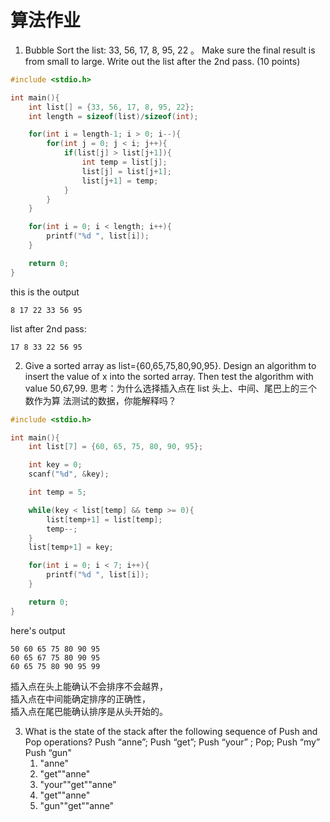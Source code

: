 # 算法作业

1. Bubble Sort the list: 33, 56, 17, 8, 95, 22
。
Make sure the final result is 
from small to large.
Write out the list after the 2nd pass. (10 points) 

```C
#include <stdio.h>

int main(){
	int list[] = {33, 56, 17, 8, 95, 22};
	int length = sizeof(list)/sizeof(int);

	for(int i = length-1; i > 0; i--){
		for(int j = 0; j < i; j++){
			if(list[j] > list[j+1]){
				int temp = list[j];
				list[j] = list[j+1];
				list[j+1] = temp;
			}
		}
	}

	for(int i = 0; i < length; i++){
		printf("%d ", list[i]);
	}

	return 0;
}
```
this is the output
```
8 17 22 33 56 95 
```
list after 2nd pass:
```
17 8 33 22 56 95
```

2. Give a sorted array as list={60,65,75,80,90,95}. Design an algorithm to 
insert the value of x into the sorted array. Then test the algorithm with 
value 50,67,99.
思考：为什么选择插入点在
list
头上、中间、尾巴上的三个数作为算
法测试的数据，你能解释吗？
```C
#include <stdio.h>

int main(){
	int list[7] = {60, 65, 75, 80, 90, 95};

	int key = 0;
	scanf("%d", &key);

	int temp = 5;

	while(key < list[temp] && temp >= 0){
		list[temp+1] = list[temp];
		temp--;
	}
	list[temp+1] = key;

	for(int i = 0; i < 7; i++){
		printf("%d ", list[i]);
	}

	return 0;
}
```
here's output
```
50 60 65 75 80 90 95
60 65 67 75 80 90 95
60 65 75 80 90 95 99
```
插入点在头上能确认不会排序不会越界，<br/>
插入点在中间能确定排序的正确性，<br/>
插入点在尾巴能确认排序是从头开始的。<br/>

3.  What is the state of the stack after the following sequence of Push and 
Pop operations?
Push “anne”; Push “get”; Push “your” ; Pop;  Push “my”  Push “gun"
    1. "anne"
    2. "get""anne"
    3. "your""get""anne"
    4. "get""anne"
    5. "gun""get""anne"
